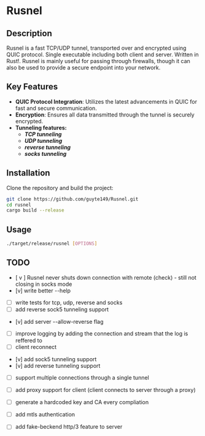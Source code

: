 # Rusnel

## Description
Rusnel is a fast TCP/UDP tunnel, transported over and encrypted using QUIC protocol. Single executable including both client and server. Written in Rust!.
Rusnel is mainly useful for passing through firewalls, though it can also be used to provide a secure endpoint into your network.

## Key Features
- **QUIC Protocol Integration**: Utilizes the latest advancements in QUIC for fast and secure communication.
- **Encryption**: Ensures all data transmitted through the tunnel is securely encrypted.
- **Tunneling features:**
    - ***TCP tunneling***
    - ***UDP tunneling***
    - ***reverse tunneling***
    - ***socks tunneling***

## Installation
Clone the repository and build the project:
```bash
git clone https://github.com/guyte149/Rusnel.git
cd rusnel
cargo build --release
```

## Usage
```bash
./target/release/rusnel [OPTIONS]
```

## TODO
- [ v ] Rusnel never shuts down connection with remote (check) - still not closing in socks mode
- [v] write better --help
- [ ] write tests for tcp, udp, reverse and socks
- [ ] add reverse sock5 tunneling support
- [v] add server --allow-reverse flag
- [ ] improve logging by adding the connection and stream that the log is reffered to
- [ ] client reconnect
- [v] add sock5 tunneling support
- [v] add reverse tunneling support
- [ ] support multiple connections through a single tunnel
- [ ] add proxy support for client (client connects to server through a proxy)
- [ ] generate a hardcoded key and CA every compliation
- [ ] add mtls authentication
- [ ] add fake-beckend http/3 feature to server

